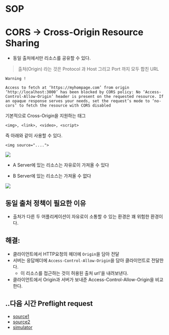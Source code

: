 # SOP

# CORS -> Cross-Origin Resource Sharing
- 동일 출처에서만 리소스를 공유할 수 있다.
> 출처(Origin) 라는 것은 Protocol 과 Host 그리고 Port 까지 모두 합친 URL

```
Warning !

Access to fetch at ‘https://myhompage.com’ from origin ‘http://localhost:3000’ has been blocked by CORS policy: No ‘Access-Control-Allow-Origin’ header is present on the requested resource. If an opaque response serves your needs, set the request’s mode to ‘no-cors’ to fetch the resource with CORS disabled
```

기본적으로 Cross-Origin을 지원하는 태그

`<img>, <link>, <video>, <script>`

즉 아래와 같이 사용할 수 있다.

`<img source="....">`


<img src = "https://postfiles.pstatic.net/MjAyMzEwMjRfMjkw/MDAxNjk4MTI3MjkxNjE5._fLlW9hpiSIdq6C6__lAtYTXBCSOZxSRnE2aCNC_l_Ag.8fAHxigx2MkDOnkkDGwxRlHcpItcAI854ujJmgUdx4kg.PNG.imm7745/1.png?type=w773">

- A Server에 있는 리소스는 자유로이 가져올 수 있다

- B Server에 있는 리소스는 가져올 수 없다




<img src = "https://postfiles.pstatic.net/MjAyMzEwMjRfNjIg/MDAxNjk4MTI5NTU1MzQy.oS4B8eL79z6iyNasHMLGkqQVjGJ6lJ0nNomsld8bUDYg.lObjc8V3_ELetl5YSXjxfLysHBEHjI-dqZZrX0NB9Q4g.PNG.imm7745/2.png?type=w773">

## 동일 출처 정책이 필요한 이유
 - 출처가 다른 두 어플리케이션이 자유로이 소통할 수 있는 환경은 꽤 위험한 환경이다.

## 해결: 
- 클라이언트에서 HTTP요청의 헤더에 `Origin`을 담아 전달
- 서버는 응답헤더에 `Access-Control-Allow-Origin`을 담아 클라이언트로 전달한다.
    - 이 리소스를 접근하는 것이 허용된 출처 url'을 내려보낸다.
- 클라이언트에서 Origin과 서버가 보내준 Access-Control-Allow-Origin을 비교한다.



## ..다음 시간 Preflight request
 - [source1]("https://reflectoring.io/complete-guide-to-cors/")
 - [source2]("https://inpa.tistory.com/entry/WEB-📚-CORS-💯-정리-해결-방법-👏#")
 - [simulator]("https://chuckchoiboi.github.io/cors-tutorial/")
